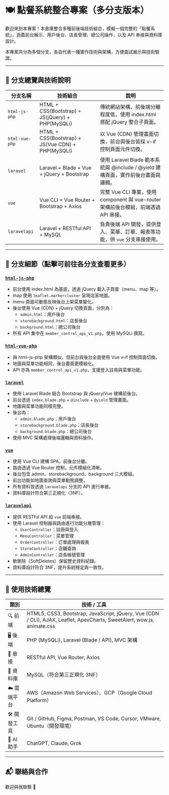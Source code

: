 # 🍽️ 點餐系統整合專案（多分支版本）

歡迎來到本專案！本倉庫整合多種前後端技術組合，模擬一個完整的「點餐系統」，涵蓋前台展示、用戶後台、店長管理、總公司操作，以及 API 串接與資料庫設計。

本專案共分為多個分支，各自代表一種實作技術與架構，方便面試展示與技術驗證。

---

## 📂 分支總覽與技術說明

| 分支名稱           | 技術組合                                              | 說明 |
|--------------------|-------------------------------------------------------|------|
| `html-js-php`      | HTML + CSS(Bootstrap) + JS(jQuery) + PHP(MySQLi)     | 傳統網站架構，前後端分離程度低，使用 index.html 搭配 jQuery 整合子頁面。 |
| `html-vue-php`     | HTML + CSS(Bootstrap) + JS(Vue CDN) + PHP(MySQLi)    | 以 Vue (CDN) 管理畫面切換，前台與後台皆採 v-if 控制頁面元件切換。 |
| `laravel`          | Laravel + Blade + Vue + jQuery + Bootstrap           | 使用 Laravel Blade 範本系統與 @include / @yield 建構頁面，實作前後台畫面與邏輯。 |
| `vue`              | Vue CLI + Vue Router + Bootstrap + Axios             | 完整 Vue CLI 專案，使用 component 與 vue-router 架構前後台模組，前端透過 API 串接。 |
| `laravelapi`       | Laravel + RESTful API + MySQL                        | 負責後端 API 開發，提供登入、菜單、訂單、報表等功能，供 `vue` 分支串接使用。 |

---

## 🧠 分支細節（點擊可前往各分支查看更多）

### [`html-js-php`](https://github.com/amu981015/beverage/tree/html-js-php)
- 前台使用 index.html 為基底，透過 jQuery 載入子頁面（menu、map 等）。
- map 使用 `leaflet.markercluster` 呈現店家地圖。
- menu 頁面可動態反映後台上架菜單變化。
- 後台使用 Vue (CDN) + jQuery 切換頁面，分別為：
  - `admin.html`：用戶後台
  - `storebackground.html`：店長後台
  - `background.html`：總公司後台
- 所有 API 集中在 `member_control_api_v1.php`，使用 MySQLi 撰寫。

### [`html-vue-php`](https://github.com/amu981015/beverage/tree/html-vue-php)
- 與 html-js-php 架構類似，但前台與後台全面使用 Vue v-if 控制頁面切換。
- 地圖與菜單功能相同，後台畫面更模組化。
- API 亦為 `member_control_api_v1.php`，支援登入註冊與菜單功能。

### [`laravel`](https://github.com/amu981015/beverage/tree/laravel)
- 使用 Laravel Blade 結合 Bootstrap 與 jQuery/Vue 建構前後台。
- 前台透過 `index.blade.php` + `@include` + `@yield` 管理畫面。
- 地圖與菜單功能同樣完整。
- 後台為：
  - `admin.blade.php`：用戶後台
  - `storebackground.blade.php`：店長後台
  - `background.blade.php`：總公司後台
- 使用 MVC 架構處理後端邏輯與資料操作。

### [`vue`](https://github.com/amu981015/beverage/tree/vue)
- 使用 Vue CLI 建構 SPA，前後台分離。
- 路由透過 Vue Router 控制，元件模組化清晰。
- 後台包含 admin、storebackground、background 三大模組。
- 前台功能如地圖查詢與菜單動態調整。
- 所有資料皆透過 `laravelapi` 分支的 API 進行串接。
- 資料庫設計符合第三正規化（3NF）。

### [`laravelapi`](https://github.com/amu981015/beverage/tree/laravelapi)
- 提供 RESTful API 給 `vue` 前端串接。
- 使用 Laravel 控制器與路由進行功能分層管理：
  - `UserController`：註冊與登入
  - `MenuController`：菜單管理
  - `OrderController`：訂單處理與報表
  - `StoreController`：店鋪查詢
  - `AdminController`：店長帳號管理
- 軟刪除（SoftDeletes）保留歷史資料紀錄。
- 資料庫設計符合 3NF，提升系統穩定與一致性。

---

## 🔧 使用技術總覽

| 類別            | 技術 / 工具                                                                                      |
|-----------------|--------------------------------------------------------------------------------------------------|
| 🔍 前端         | HTML5, CSS3, Bootstrap, JavaScript, jQuery, Vue (CDN / CLI), AJAX, Leaflet, ApexCharts, SweetAlert, wow.js, animate.css |
| 🖥️ 後端         | PHP (MySQLi), Laravel (Blade / API), MVC 架構                                                    |
| 📡 串接         | RESTful API, Vue Router, Axios                                                                   |
| 💾 資料庫       | MySQL（符合第三正規化 3NF）                                                                       |
| ☁️ 雲端平台     | AWS（Amazon Web Services）、GCP（Google Cloud Platform）                                          |
| 🛠️ 開發工具     | Git / GitHub, Figma, Postman, VS Code, Cursor, VMware, Ubuntu（開發環境）                                |
| 🤖 AI 助手      | ChatGPT, Claude, Grok                                                                            |


---


## 📬 聯絡與合作

歡迎與我聯繫 🙌  
